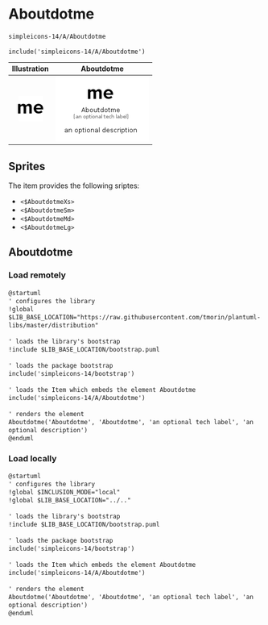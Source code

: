 # Aboutdotme


```text
simpleicons-14/A/Aboutdotme
```

```text
include('simpleicons-14/A/Aboutdotme')
```



| Illustration | Aboutdotme |
| :---: | :---: |
| ![illustration for Illustration](../../simpleicons-14/A/Aboutdotme.png) | ![illustration for Aboutdotme](../../simpleicons-14/A/Aboutdotme.Local.png) |



## Sprites
The item provides the following sriptes:

- `<$AboutdotmeXs>`
- `<$AboutdotmeSm>`
- `<$AboutdotmeMd>`
- `<$AboutdotmeLg>`





## Aboutdotme

### Load remotely
```plantuml
@startuml
' configures the library
!global $LIB_BASE_LOCATION="https://raw.githubusercontent.com/tmorin/plantuml-libs/master/distribution"

' loads the library's bootstrap
!include $LIB_BASE_LOCATION/bootstrap.puml

' loads the package bootstrap
include('simpleicons-14/bootstrap')

' loads the Item which embeds the element Aboutdotme
include('simpleicons-14/A/Aboutdotme')

' renders the element
Aboutdotme('Aboutdotme', 'Aboutdotme', 'an optional tech label', 'an optional description')
@enduml
```

### Load locally
```plantuml
@startuml
' configures the library
!global $INCLUSION_MODE="local"
!global $LIB_BASE_LOCATION="../.."

' loads the library's bootstrap
!include $LIB_BASE_LOCATION/bootstrap.puml

' loads the package bootstrap
include('simpleicons-14/bootstrap')

' loads the Item which embeds the element Aboutdotme
include('simpleicons-14/A/Aboutdotme')

' renders the element
Aboutdotme('Aboutdotme', 'Aboutdotme', 'an optional tech label', 'an optional description')
@enduml
```

